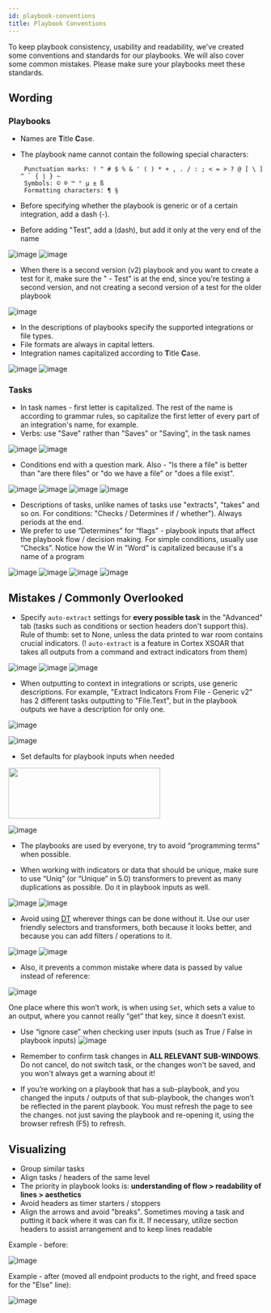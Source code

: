 ```yaml
---
id: playbook-conventions
title: Playbook Conventions
---
```


To keep playbook consistency, usability and readability, we've created some conventions and standards for our playbooks. We will also cover some common mistakes. Please make sure your playbooks meet these standards.

## Wording
### Playbooks
 - Names are **T**itle **C**ase.
- The playbook name cannot contain the following special characters:

       Punctuation marks: ! " # $ % & ' ( ) * + , . / : ; < = > ? @ [ \ ] ^ ` { | } ~    
       Symbols: © ® ™ ° µ ± ß    
       Formatting characters: ¶ §
 - Before specifying whether the playbook is generic or of a certain integration, add a dash (-).
 - Before adding "Test", add a (dash), but add it only at the very end of the name
 
![image](/doc_imgs/playbooks/62224827-f8742f00-b3bf-11e9-857e-5f216297aee1.png)
![image](/doc_imgs/playbooks/62224883-0f1a8600-b3c0-11e9-910e-03a86c7456d7.png)

-   When there is a second version (v2) playbook and you want to create a test for it, make sure the " - Test" is at the end, since you're testing a second version, and not creating a second version of a test for the older playbook


![image](/doc_imgs/playbooks/62225909-fa3ef200-b3c1-11e9-9e66-d96ce7fefbde.png)

-   In the descriptions of playbooks specify the supported integrations or file types.
-   File formats are always in capital letters.
-   Integration names capitalized according to **T**itle **C**ase.


![image](/doc_imgs/playbooks/62228872-2e68e180-b3c7-11e9-9de3-ea21c0e3c866.png)
![image](/doc_imgs/playbooks/62228877-3032a500-b3c7-11e9-8644-17278aa24870.png)


### Tasks
-   In task names - first letter is capitalized. The rest of the name is according to grammar rules, so capitalize the first letter of every part of an integration's name, for example.
-   Verbs: use "Save" rather than "Saves" or "Saving", in the task names


![image](/doc_imgs/playbooks/62226474-f3fd4580-b3c2-11e9-94be-4ef28a6e5591.png)
![image](/doc_imgs/playbooks/62226484-f6f83600-b3c2-11e9-8e99-0cdc8117ee7e.png)

-   Conditions end with a question mark. Also - "Is there a file" is better than "are there files" or "do we have a file" or "does a file exist".


![image](/doc_imgs/playbooks/62226641-2a3ac500-b3c3-11e9-97b6-546aab935487.png)
![image](/doc_imgs/playbooks/62226647-2c9d1f00-b3c3-11e9-82d5-63a637b2c23e.png)
![image](/doc_imgs/playbooks/62226658-3030a600-b3c3-11e9-826a-5104ed3a1a18.png)
![image](/doc_imgs/playbooks/62226668-36268700-b3c3-11e9-9d71-b4479696422f.png)


-   Descriptions of tasks, unlike names of tasks use "extracts", "takes" and so on. For conditions: "Checks / Determines if / whether"). Always periods at the end.
-   We prefer to use “Determines” for “flags” - playbook inputs that affect the playbook flow / decision making. For simple conditions, usually use “Checks”.
Notice how the W in "Word" is capitalized because it's a name of a program

![image](/doc_imgs/playbooks/62228424-4f7d0280-b3c6-11e9-8bee-47808ec59d31.png)
![image](/doc_imgs/playbooks/62228435-53a92000-b3c6-11e9-9434-f1201e247f62.png)
![image](/doc_imgs/playbooks/62228472-628fd280-b3c6-11e9-838c-285e68ec4661.png)
![image](/doc_imgs/playbooks/62228481-66235980-b3c6-11e9-95da-46b12ab243ff.png)


## Mistakes / Commonly Overlooked

-   Specify `auto-extract` settings for **every possible task** in the "Advanced" tab (tasks such as conditions or section headers don't support this). Rule of thumb: set to None, unless the data printed to war room contains crucial indicators.
(! `auto-extract` is a feature in Cortex XSOAR that takes all outputs from a command and extract indicators from them)


![image](/doc_imgs/playbooks/62229068-97505980-b3c7-11e9-9c80-18b6f84ba90c.png)
![image](/doc_imgs/playbooks/62229072-991a1d00-b3c7-11e9-9486-e481096bd2db.png)
![image](/doc_imgs/playbooks/62229081-9d463a80-b3c7-11e9-8602-ece4e593fa57.png)


-   When outputting to context in integrations or scripts, use generic descriptions. For example, "Extract Indicators From File - Generic v2" has 2 different tasks outputting to "File.Text", but in the playbook outputs we have a description for only one.


![image](/doc_imgs/playbooks/67759127-9622dd00-fa47-11e9-90d5-a88c616bd8fe.png)

![image](/doc_imgs/playbooks/67759239-c9656c00-fa47-11e9-803b-a18005c63b52.png)




-   Set defaults for playbook inputs when needed

<img src="/doc_imgs/playbooks/67758301-18aa9d00-fa46-11e9-84e9-cba48d639766.png" width="300" height="100"></img>

![image](/doc_imgs/playbooks/67759434-121d2500-fa48-11e9-871b-dac447da1b8e.png)


-   The playbooks are used by everyone, try to avoid “programming terms" when possible.

-   When working with indicators or data that should be unique, make sure to use “Uniq” (or “Unique” in 5.0) transformers to prevent as many duplications as possible. Do it in playbook inputs as well.


![image](/doc_imgs/playbooks/62229766-1f832e80-b3c9-11e9-8ac3-6cb48a132c1f.png)
![image](/doc_imgs/playbooks/62229771-21e58880-b3c9-11e9-8d85-c82c0c895252.png)

-   Avoid using [DT](../integrations/dt) wherever things can be done without it. Use our user friendly selectors and transformers, both because it looks better, and because you can add filters / operations to it.

![image](/doc_imgs/playbooks/67759623-76d87f80-fa48-11e9-9dc7-3f8d5ef4341c.png)
![image](/doc_imgs/playbooks/67759719-a5565a80-fa48-11e9-9a91-b5ce555197d4.png)

* Also, it prevents a common mistake where data is passed by value instead of reference:

![image](/doc_imgs/playbooks/67759760-bb641b00-fa48-11e9-82a0-e028e50efa02.png)

One place where this won’t work, is when using `Set`, which sets a value to an output, where you cannot really “get” that key, since it doesn’t exist.

-   Use “ignore case” when checking user inputs (such as True / False in playbook inputs)
![image](/doc_imgs/playbooks/68272945-d4368700-006d-11ea-89a1-fea10c525186.png)

* Remember to confirm task changes in **ALL RELEVANT SUB-WINDOWS**. Do not cancel, do not switch task, or the changes won't be saved, and you won't always get a warning about it!

-   If you’re working on a playbook that has a sub-playbook, and you changed the inputs / outputs of that sub-playbook, the changes won’t be reflected in the parent playbook. You must refresh the page to see the changes. not just saving the playbook and re-opening it, using the browser refresh (F5) to refresh.

## Visualizing

-   Group similar tasks
-   Align tasks / headers of the same level
-   The priority in playbook looks is: **understanding of flow > readability of lines > aesthetics**
-   Avoid headers as timer starters / stoppers
-   Align the arrows and avoid "breaks". Sometimes moving a task and putting it back where it was can fix it. If necessary, utilize section headers to assist arrangement and to keep lines readable

Example - before:


![image](/doc_imgs/playbooks/62230489-9240d980-b3ca-11e9-8a88-2d5928888fac.png)


Example - after (moved all endpoint products to the right, and freed space for the "Else" line):

![image](/doc_imgs/playbooks/62230511-9ec53200-b3ca-11e9-8d75-2f4a59b71f1a.png)


